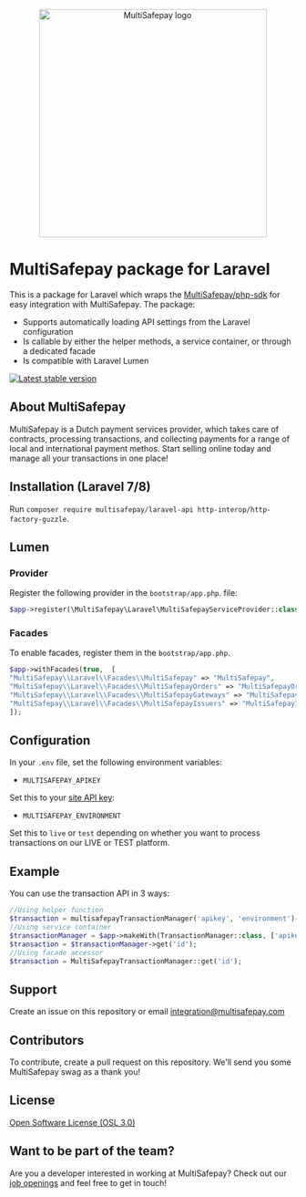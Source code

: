 <p align="center">
  <img src="https://www.multisafepay.com/img/multisafepaylogo.svg" alt="MultiSafepay logo" width="400px" position="center">
</p>

# MultiSafepay package for Laravel
This is a package for Laravel which wraps the [MultiSafepay/php-sdk](https://github.com/MultiSafepay/php-sdk) for easy integration with MultiSafepay. The package:
- Supports automatically loading API settings from the Laravel configuration
- Is callable by either the helper methods, a service container, or through a dedicated facade
- Is compatible with Laravel Lumen

[![Latest stable version](https://img.shields.io/packagist/v/multisafepay/laravel-api)](https://packagist.org/packages/multisafepay/laravel-api)

## About MultiSafepay
MultiSafepay is a Dutch payment services provider, which takes care of contracts, processing transactions, and collecting payments for a range of local and international payment methos. Start selling online today and manage all your transactions in one place!

## Installation (Laravel 7/8)
Run `composer require multisafepay/laravel-api http-interop/http-factory-guzzle`.

## Lumen
### Provider
Register the following provider in the `bootstrap/app.php`. file:
```PHP  
$app->register(\MultiSafepay\Laravel\MultiSafepayServiceProvider::class);  
```  
### Facades 
To enable facades, register them in the `bootstrap/app.php`.
```PHP  
$app->withFacades(true,  [
"MultiSafepay\\Laravel\\Facades\\MultiSafepay" => "MultiSafepay",
"MultiSafepay\\Laravel\\Facades\\MultiSafepayOrders" => "MultiSafepayOrders",
"MultiSafepay\\Laravel\\Facades\\MultiSafepayGateways" => "MultiSafepayGateways",
"MultiSafepay\\Laravel\\Facades\\MultiSafepayIssuers" => "MultiSafepayIssuers", 
]);  
```

## Configuration
In your `.env` file, set the following environment variables:

- `MULTISAFEPAY_APIKEY`

Set this to your [site API key](https://docs.multisafepay.com/docs/sites#site-id-api-key-and-security-code):

- `MULTISAFEPAY_ENVIRONMENT`

Set this to `live` or `test` depending on whether you want to process transactions on our LIVE or TEST platform.

## Example 
You can use the transaction API in 3 ways:
```PHP
//Using helper function
$transaction = multisafepayTransactionManager('apikey', 'environment')->get('id');
//Using service container
$transactionManager = $app->makeWith(TransactionManager::class, ['apikey' => 'xxxx', 'environment' => 'live']);
$transaction = $transactionManager->get('id');
//Using facade accessor
$transaction = MultiSafepayTransactionManager::get('id');
```

## Support
Create an issue on this repository or email <a href="mailto:integration@multisafepay.com">integration@multisafepay.com</a>

## Contributors
To contribute, create a pull request on this repository. We'll send you some MultiSafepay swag as a thank you!

## License
[Open Software License (OSL 3.0)](https://github.com/MultiSafepay/laravel-api/blob/master/LICENSE.md)

## Want to be part of the team?
Are you a developer interested in working at MultiSafepay? Check out our [job openings](https://www.multisafepay.com/careers/#jobopenings) and feel free to get in touch!

